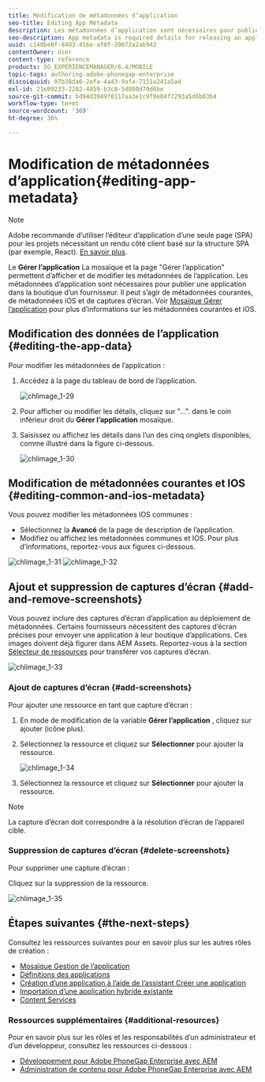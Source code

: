 ```yaml
---
title: Modification de métadonnées d’application
seo-title: Editing App Metadata
description: Les métadonnées d’application sont nécessaires pour publier une application dans la boutique d’un fournisseur. Consultez cette page pour en savoir plus sur la modification des données d’application.
seo-description: App metadata is required details for releasing an application to a vendor's store. Follow this page to learn about editing app data.
uuid: c140be0f-8403-416e-af0f-29072a2ab942
contentOwner: User
content-type: reference
products: SG_EXPERIENCEMANAGER/6.4/MOBILE
topic-tags: authoring-adobe-phonegap-enterprise
discoiquuid: 07b38da6-2efa-4a43-9afa-7151a241a5ad
exl-id: 21e89233-2282-4859-b3c8-5d880d70d6be
source-git-commit: bd94d3949f0117aa3e1c9f0e84f7293a5d6b03b4
workflow-type: tm+mt
source-wordcount: '369'
ht-degree: 36%

---
```


# Modification de métadonnées d’application{#editing-app-metadata}

>[!NOTE]
>
>Adobe recommande d’utiliser l’éditeur d’application d’une seule page (SPA) pour les projets nécessitant un rendu côté client basé sur la structure SPA (par exemple, React). [En savoir plus](/help/sites-developing/spa-overview.md).

Le **Gérer l’application** La mosaïque et la page &quot;Gérer l’application&quot; permettent d’afficher et de modifier les métadonnées de l’application. Les métadonnées d’application sont nécessaires pour publier une application dans la boutique d’un fournisseur. Il peut s’agir de métadonnées courantes, de métadonnées iOS et de captures d’écran. Voir [Mosaïque Gérer l’application](/help/mobile/phonegap-app-details-tile.md) pour plus d’informations sur les métadonnées courantes et iOS.

## Modification des données de l’application {#editing-the-app-data}

Pour modifier les métadonnées de l’application :

1. Accédez à la page du tableau de bord de l’application.

   ![chlimage_1-29](assets/chlimage_1-29.png)

1. Pour afficher ou modifier les détails, cliquez sur &quot;...&quot;. dans le coin inférieur droit du **Gérer l’application** mosaïque.

1. Saisissez ou affichez les détails dans l’un des cinq onglets disponibles, comme illustré dans la figure ci-dessous.

   ![chlimage_1-30](assets/chlimage_1-30.png)

## Modification de métadonnées courantes et IOS {#editing-common-and-ios-metadata}

Vous pouvez modifier les métadonnées IOS communes :

* Sélectionnez la **Avancé** de la page de description de l’application.
* Modifiez ou affichez les métadonnées communes et IOS. Pour plus d’informations, reportez-vous aux figures ci-dessous.

![chlimage_1-31](assets/chlimage_1-31.png) ![chlimage_1-32](assets/chlimage_1-32.png)

## Ajout et suppression de captures d’écran {#add-and-remove-screenshots}

Vous pouvez inclure des captures d’écran d’application au déploiement de métadonnées. Certains fournisseurs nécessitent des captures d’écran précises pour envoyer une application à leur boutique d’applications. Ces images doivent déjà figurer dans AEM Assets. Reportez-vous à la section [Sélecteur de ressources](/help/assets/asset-selector.md) pour transférer vos captures d’écran.

![chlimage_1-33](assets/chlimage_1-33.png)

### Ajout de captures d’écran {#add-screenshots}

Pour ajouter une ressource en tant que capture d’écran :

1. En mode de modification de la variable **Gérer l’application** , cliquez sur ajouter (icône plus).
1. Sélectionnez la ressource et cliquez sur **Sélectionner** pour ajouter la ressource.

   ![chlimage_1-34](assets/chlimage_1-34.png)

1. Sélectionnez la ressource et cliquez sur **Sélectionner** pour ajouter la ressource.

>[!NOTE]
>
>La capture d’écran doit correspondre à la résolution d’écran de l’appareil cible.

### Suppression de captures d’écran {#delete-screenshots}

Pour supprimer une capture d’écran :

Cliquez sur la suppression de la ressource.

![chlimage_1-35](assets/chlimage_1-35.png)

## Étapes suivantes {#the-next-steps}

Consultez les ressources suivantes pour en savoir plus sur les autres rôles de création :

* [Mosaïque Gestion de l’application](/help/mobile/phonegap-app-details-tile.md)
* [Définitions des applications](/help/mobile/phonegap-app-definitions.md)
* [Création d’une application à l’aide de l’assistant Créer une application](/help/mobile/phonegap-create-new-app.md)
* [Importation d’une application hybride existante](/help/mobile/phonegap-adding-content-to-imported-app.md)
* [Content Services](/help/mobile/develop-content-as-a-service.md)

### Ressources supplémentaires {#additional-resources}

Pour en savoir plus sur les rôles et les responsabilités d’un administrateur et d’un développeur, consultez les ressources ci-dessous :

* [Développement pour Adobe PhoneGap Enterprise avec AEM](/help/mobile/developing-in-phonegap.md)
* [Administration de contenu pour Adobe PhoneGap Enterprise avec AEM](/help/mobile/administer-phonegap.md)
